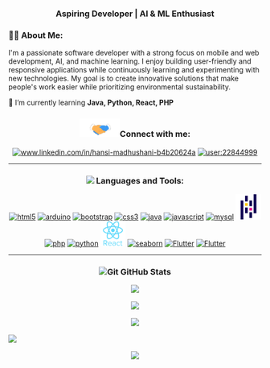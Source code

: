 <h3 align="center">Aspiring Developer | AI & ML Enthusiast</h3>
<h3>👩‍💻 About Me:</h3>
<p>I'm a passionate software developer with a strong focus on mobile and web development, AI, and machine learning. I enjoy building user-friendly and responsive applications while continuously learning and experimenting with new technologies. My goal is to create innovative solutions that make people's work easier while prioritizing environmental sustainability.</p>


🌱 I’m currently learning **Java, Python, React, PHP**

<h3 align="center"><img src="https://github.com/0xAbdulKhalid/0xAbdulKhalid/raw/main/assets/mdImages/handshake.gif" width ="80">Connect with me:</h3>
<p align="center">
<a href="https://linkedin.com/in/www.linkedin.com/in/hansi-madhushani-b4b20624a" target="blank"><img align="center" src="https://github.com/Scar1109/skill-icons/blob/main/icons/LinkedIn.svg" alt="www.linkedin.com/in/hansi-madhushani-b4b20624a" height="60" width="50" /></a>
<a href="https://stackoverflow.com/users/user:22844999" target="blank"><img align="center" src="https://github.com/Scar1109/skill-icons/blob/main/icons/StackOverflow-Dark.svg" alt="user:22844999" height="60" width="50" /></a>
</p>
<hr>
<h3 align="center"><img src="https://media2.giphy.com/media/QssGEmpkyEOhBCb7e1/giphy.gif?cid=ecf05e47a0n3gi1bfqntqmob8g9aid1oyj2wr3ds3mg700bl&rid=giphy.gif" width="40px"> Languages and Tools:</h3>
<p align="center"> <a href="https://www.w3.org/html/" target="blank" rel="noreferrer"><img src="https://github.com/Scar1109/skill-icons/blob/main/icons/HTML.svg" alt="html5" width="50" height="50"/></a> <a href="https://www.arduino.cc/" target="_blank" rel="noreferrer"><img src="https://github.com/Scar1109/skill-icons/blob/main/icons/Arduino.svg" alt="arduino" width="50" height="50"/></a> <a href="https://getbootstrap.com" target="blank" rel="noreferrer"><img src="https://github.com/Scar1109/skill-icons/blob/main/icons/Bootstrap.svg" alt="bootstrap" width="50" height="50"/></a> <a href="https://www.w3schools.com/css/" target="blank" rel="noreferrer"><img src="https://github.com/Scar1109/skill-icons/blob/main/icons/CSS.svg" alt="css3" width="50" height="50"/></a> <a href="https://www.java.com" target="blank" rel="noreferrer"><img src="https://github.com/Scar1109/skill-icons/blob/main/icons/Java-Light.svg" alt="java" width="50" height="50"/></a> <a href="https://developer.mozilla.org/en-US/docs/Web/JavaScript" target="blank" rel="noreferrer"><img src="https://github.com/Scar1109/skill-icons/blob/main/icons/JavaScript.svg" alt="javascript" width="50" height="50"/></a> <a href="https://www.mysql.com/" target="blank" rel="noreferrer"><img src="https://github.com/Scar1109/skill-icons/blob/main/icons/MySQL-Light.svg" alt="mysql" width="50" height="50"/></a> <a href="https://pandas.pydata.org/" target="blank" rel="noreferrer"><img src="https://raw.githubusercontent.com/devicons/devicon/2ae2a900d2f041da66e950e4d48052658d850630/icons/pandas/pandas-original.svg" alt="pandas" width="50" height="50"/></a> <a href="https://www.php.net" target="blank" rel="noreferrer"><img src="https://github.com/Scar1109/skill-icons/blob/main/icons/PHP-Light.svg" alt="php" width="50" height="50"/></a> <a href="https://www.python.org" target="blank" rel="noreferrer"><img src="https://github.com/Scar1109/skill-icons/blob/main/icons/Python-Light.svg" alt="python" width="50" height="50"/></a> <a href="https://reactjs.org/" target="blank" rel="noreferrer"><img src="https://raw.githubusercontent.com/devicons/devicon/master/icons/react/react-original-wordmark.svg" alt="react" width="50" height="50"/></a> <a href="https://seaborn.pydata.org/" target="blank" rel="noreferrer"><img src="https://seaborn.pydata.org/_images/logo-mark-lightbg.svg" alt="seaborn" width="50" height="50"/></a> <a href="https://flutter.dev/" target="blank" rel="noreferrer"><img src="https://github.com/Scar1109/skill-icons/blob/main/icons/Flutter-Light.svg" alt="Flutter" width="50" height="50"/></a> <a href="https://www.postman.com/" target="blank" rel="noreferrer"><img src="https://github.com/Scar1109/skill-icons/blob/main/icons/Postman.svg" alt="Flutter" width="50" height="50"/></a> </p>
<hr>

<h3 align="center"><img src="https://media.giphy.com/media/W5eoZHPpUx9sapR0eu/giphy.gif" width="30px" alt="Git"/> GitHub Stats</h3>

<p align="center"><img src="https://github-readme-stats.vercel.app/api/top-langs/?username=WAKHM&layout=compact&hide=TSQL&theme=chartreuse-dark"></p>
<p align="center" ><img src="https://github-readme-stats.vercel.app/api?username=WAKHM&count_private=true&show_icons=true&&theme=chartreuse-dark&include_all_commits=true" width="400"></p> 
<p align="center" ><img src="https://github-readme-streak-stats.herokuapp.com/?user=WAKHM&theme=chartreuse-dark"></p>



<img src="https://user-images.githubusercontent.com/73097560/115834477-dbab4500-a447-11eb-908a-139a6edaec5c.gif">

<div align="center">
  
[![](https://visitcount.itsvg.in/api?id=WAKHM&icon=0&color=0)](https://visitcount.itsvg.in)
  
</div>

<!-- Proudly created with GPRM ( https://gprm.itsvg.in ) -->
